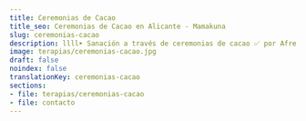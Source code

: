 ```yaml
---
title: Ceremonias de Cacao
title_seo: Ceremonias de Cacao en Alicante - Mamakuna
slug: ceremonias-cacao
description: llll➤ Sanación a través de ceremonias de cacao ✅ por Afree.
image: terapias/ceremonias-cacao.jpg
draft: false
noindex: false
translationKey: ceremonias-cacao
sections:
- file: terapias/ceremonias-cacao
- file: contacto
---
```

